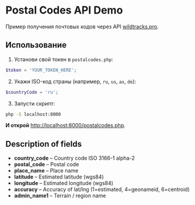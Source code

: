 # Postal Codes API Demo

Пример получения почтовых кодов через API [wildtracks.pro](https://wildtracks.pro).

## Использование

1. Установи свой токен в `postalcodes.php`:

```php
$token = 'YOUR_TOKEN_HERE';
```

2. Укажи ISO-код страны (например, `ru`, `us`, `ax`, `de`):

```php
$countryCode = 'ru';
```

3. Запусти скрипт:

```bash
php -S localhost:8000
```

**И открой** [http://localhost:8000/postalcodes.php](http://localhost:8000/postalcodes.php).

## Description of fields
- **country_code** – Country code ISO 3166-1 alpha-2  
- **postal_code** – Postal code  
- **place_name** – Place name  
- **latitude** – Estimated latitude (wgs84)  
- **longitude** – Estimated longitude (wgs84)  
- **accuracy** – Accuracy of lat/lng (1=estimated, 4=geonameid, 6=centroid)  
- **admin_name1** – Terrain / region name
